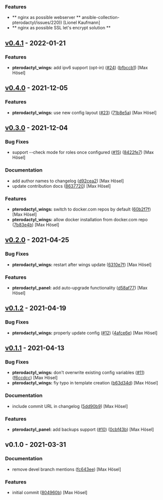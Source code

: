 
### Features
-  ** nginx as possible webserver **  ansible-collection-pterodactyl/issues/220)) [Lionel Kaufmann]
-  ** nginx as possible SSL let's encrypt solution **

<a name="v0.4.1"></a>
## [v0.4.1] - 2022-01-21
### Features
- **pterodactyl_wings:** add ipv6 support (opt-in) ([#24](https://github.com/maxhoesel/ansible-collection-pterodactyl/issues/24)) ([bfbccb1](https://github.com/maxhoesel/ansible-collection-pterodactyl/commit/bfbccb1)) [Max Hösel]


<a name="v0.4.0"></a>
## [v0.4.0] - 2021-12-05
### Features
- **pterodactyl_wings:** use new config layout ([#23](https://github.com/maxhoesel/ansible-collection-pterodactyl/issues/23)) ([71b8e5a](https://github.com/maxhoesel/ansible-collection-pterodactyl/commit/71b8e5a)) [Max Hösel]


<a name="v0.3.0"></a>
## [v0.3.0] - 2021-12-04
### Bug Fixes
- support --check mode for roles once configured ([#15](https://github.com/maxhoesel/ansible-collection-pterodactyl/issues/15)) ([8422fe7](https://github.com/maxhoesel/ansible-collection-pterodactyl/commit/8422fe7)) [Max Hösel]

### Documentation
- add author names to changelog ([d92cea2](https://github.com/maxhoesel/ansible-collection-pterodactyl/commit/d92cea2)) [Max Hösel]
- update contribution docs ([8637720](https://github.com/maxhoesel/ansible-collection-pterodactyl/commit/8637720)) [Max Hösel]

### Features
- **pterodactyl_wings:** switch to docker.com repos by default ([60b2f7f](https://github.com/maxhoesel/ansible-collection-pterodactyl/commit/60b2f7f)) [Max Hösel]
- **pterodactyl_wings:** allow docker installation from docker.com repo ([7b83e4b](https://github.com/maxhoesel/ansible-collection-pterodactyl/commit/7b83e4b)) [Max Hösel]


<a name="v0.2.0"></a>
## [v0.2.0] - 2021-04-25
### Bug Fixes
- **pterodactyl_wings:** restart after wings update ([6310e7f](https://github.com/maxhoesel/ansible-collection-pterodactyl/commit/6310e7f)) [Max Hösel]

### Features
- **pterodactyl_panel:** add auto-upgrade functionality ([d58af77](https://github.com/maxhoesel/ansible-collection-pterodactyl/commit/d58af77)) [Max Hösel]


<a name="v0.1.2"></a>
## [v0.1.2] - 2021-04-19
### Bug Fixes
- **pterodactyl_wings:** properly update config ([#12](https://github.com/maxhoesel/ansible-collection-pterodactyl/issues/12)) ([4afce6e](https://github.com/maxhoesel/ansible-collection-pterodactyl/commit/4afce6e)) [Max Hösel]


<a name="v0.1.1"></a>
## [v0.1.1] - 2021-04-13
### Bug Fixes
- **pterodactyl_wings:** don't overwrite existing config variables ([#11](https://github.com/maxhoesel/ansible-collection-pterodactyl/issues/11)) ([f6ccdcc](https://github.com/maxhoesel/ansible-collection-pterodactyl/commit/f6ccdcc)) [Max Hösel]
- **pterodactyl_wings:** fiy typo in template creation ([b63d34d](https://github.com/maxhoesel/ansible-collection-pterodactyl/commit/b63d34d)) [Max Hösel]

### Documentation
- include commit URL in changelog ([5dd90b9](https://github.com/maxhoesel/ansible-collection-pterodactyl/commit/5dd90b9)) [Max Hösel]

### Features
- **pterodactyl_panel:** add backups support ([#10](https://github.com/maxhoesel/ansible-collection-pterodactyl/issues/10)) ([0cbf43b](https://github.com/maxhoesel/ansible-collection-pterodactyl/commit/0cbf43b)) [Max Hösel]


<a name="v0.1.0"></a>
## v0.1.0 - 2021-03-31
### Documentation
- remove devel branch mentions ([fc643ee](https://github.com/maxhoesel/ansible-collection-pterodactyl/commit/fc643ee)) [Max Hösel]

### Features
- initial commit ([804960b](https://github.com/maxhoesel/ansible-collection-pterodactyl/commit/804960b)) [Max Hösel]


[v0.4.1]: https://github.com/maxhoesel/ansible-collection-pterodactyl/compare/v0.4.0...v0.4.1
[v0.4.0]: https://github.com/maxhoesel/ansible-collection-pterodactyl/compare/v0.3.0...v0.4.0
[v0.3.0]: https://github.com/maxhoesel/ansible-collection-pterodactyl/compare/v0.2.0...v0.3.0
[v0.2.0]: https://github.com/maxhoesel/ansible-collection-pterodactyl/compare/v0.1.2...v0.2.0
[v0.1.2]: https://github.com/maxhoesel/ansible-collection-pterodactyl/compare/v0.1.1...v0.1.2
[v0.1.1]: https://github.com/maxhoesel/ansible-collection-pterodactyl/compare/v0.1.0...v0.1.1

